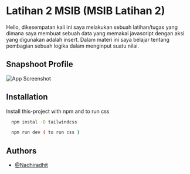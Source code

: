 
# Latihan 2 MSIB (MSIB Latihan 2)

Hello, dikesempatan kali ini saya melakukan sebuah latihan/tugas yang dimana saya membuat sebuah data yang memakai javascript dengan aksi yang digunakan adalah insert. Dalam materi ini saya belajar tentang pembagian sebuah logika dalam menginput suatu nilai. 


## Snapshoot Profile

![App Screenshot](https://cdn.discordapp.com/attachments/1012044230836879401/1145521057495793684/image.png)


## Installation

Install this-project with npm and to run css

```bash
  npm instal -D tailwindcss 

  npm run dev ( to run css )
```



    
## Authors

- [@Nadhiradhit](https://github.com/Nadhiradhit)


